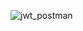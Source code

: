 ![jwt_postman](https://user-images.githubusercontent.com/50767818/117080367-bb845b80-ad4e-11eb-9c33-59e1357470fa.png)
